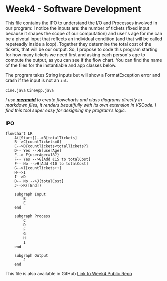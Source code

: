 # Week4 - Software Development

This file contains the IPO to understand the I/O and Processes involved in our program: I notice the inputs are: the number of tickets (fixed input because it shapes the scope of our computation) and user's age for me can be a pivotal input that reflects an individual condition (and that will be called repeteadly inside a loop). Together they determine the total cost of the tickets, that will be our output. So, I propose to code this program starting for how many tickets we need first and asking each person's age to compute the output, as you can see if the flow chart. You can find the name of the files for the instantiable and app classes below. 

The program takes String inputs but will show a FormatException error and crash if the input is not an `int`.

`Cine.java`
`CineApp.java`

*I use [**mermaid**](https://mermaid.live/) to create flowcharts and class diagrams directly in markdown files, it renders beautifully with its own extension in VSCode. I find this tool super easy for designing my program's logic.*


### IPO
``` mermaid
flowchart LR
    A([Start])-->B[totalTickets]
    B-->C[countTickets=0]
    C-->D{countTickets<totalTickets?}
    D-- Yes -->E[userAge]
    E--> F{userAge>=18?}
    F-- Yes -->G[Add €15 to totalCost]
    F-- No -->H[Add €10 to totalCost]
    G-->I[countTickets++]
    H-->I
    I-->D
    D-- No -->J[totalCost]
    J-->K([End])

    subgraph Input
        B
        E
    end

    subgraph Process
        C
        D
        F
        G
        H
        I
    end

    subgraph Output
        J
    end

```

This file is also available in GitHub [Link to Week4 Public Repo](http://github.com/alanmaizon/Software-Development/blob/main/Week4/)